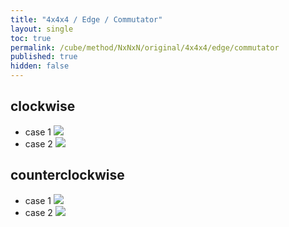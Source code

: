 ```yaml
---
title: "4x4x4 / Edge / Commutator"
layout: single
toc: true
permalink: /cube/method/NxNxN/original/4x4x4/edge/commutator
published: true
hidden: false
---
```


<head>
  <base target="_blank">
  <style>
    img {
      max-width: 250px;
    }
  </style>
</head>



## clockwise

- case 1
  <a href="https://alpha.twizzle.net/edit/?puzzle=4x4x4&setup-anchor=end&stickering=ELL&alg=2F%27+L%27+B+L+2F+L%27+B%27+L">
    <img src="https://user-images.githubusercontent.com/92285528/215314828-9e73dc05-51eb-4f7f-bb0d-157ae8d31cb5.png">
  </a>
- case 2
  <a href="https://alpha.twizzle.net/edit/?puzzle=4x4x4&setup-anchor=end&stickering=ELL&alg=2F%27+U%27+L+U+L%27+2F+L+U%27+L%27+U">
    <img src="https://user-images.githubusercontent.com/92285528/215314943-0a0d0cc9-9600-4b68-b391-4e96d2a404b2.png">
  </a>



## counterclockwise

- case 1
  <a href="https://alpha.twizzle.net/edit/?puzzle=4x4x4&setup-anchor=end&stickering=ELL&alg=2F+R+B%27+R%27+2F%27+R+B+R%27">
    <img src="https://user-images.githubusercontent.com/92285528/215315041-2ede679f-078a-417d-a7de-6a11b181622c.png">
  </a>
- case 2
  <a href="https://alpha.twizzle.net/edit/?puzzle=4x4x4&setup-anchor=end&stickering=ELL&alg=2F+U+R%27+U%27+R+2F%27+R%27+U+R+U%27">
    <img src="https://user-images.githubusercontent.com/92285528/215315065-7ef20fbb-aa09-483b-81d6-b750d5834e98.png">
  </a>
